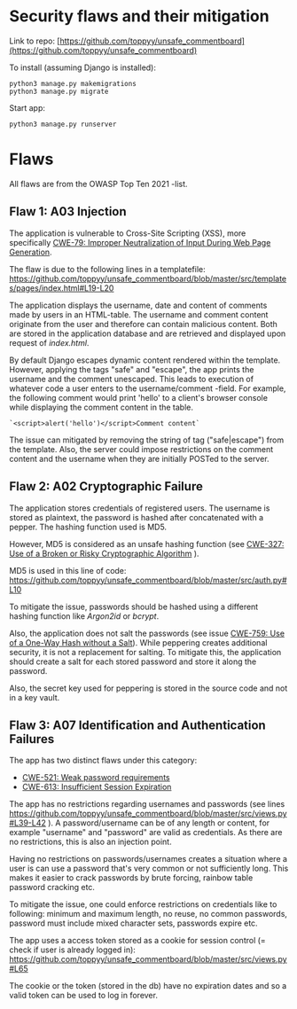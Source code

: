 # Security flaws and their mitigation

Link to repo: [https://github.com/toppyy/unsafe_commentboard](https://github.com/toppyy/unsafe_commentboard)

To install (assuming Django is installed):

    python3 manage.py makemigrations
    python3 manage.py migrate

Start app:

    python3 manage.py runserver



# Flaws

All flaws are from the OWASP Top Ten 2021 -list.

## Flaw 1: A03 Injection

The application is vulnerable to Cross-Site Scripting (XSS), more specifically  [CWE-79: Improper Neutralization of Input During Web Page Generation](https://cwe.mitre.org/data/definitions/79.html).

The flaw is due to the following lines in a templatefile:
https://github.com/toppyy/unsafe_commentboard/blob/master/src/templates/pages/index.html#L19-L20

The application displays the username, date and content of comments made by users in an HTML-table. The username and comment content originate from the user and therefore can contain malicious content. Both are stored in the application database and are retrieved and displayed upon request of *index.html*.

By default Django escapes dynamic content rendered within the template. However, applying the tags "safe" and "escape", the app prints the username and the comment unescaped. This leads to execution of whatever code a user enters to the username/comment -field. For example, the following comment would print 'hello' to a client's browser console while displaying the comment content in the table. 

    `<script>alert('hello')</script>Comment content` 

The issue can mitigated by removing the string of tag ("safe|escape") from the template. Also, the server could impose restrictions on the comment content and the username when they are initially POSTed to the server.

## Flaw 2: A02 Cryptographic Failure

The application stores credentials of registered users. The username is stored as plaintext, the password is hashed after concatenated with a pepper. The hashing function used is MD5. 

However, MD5 is considered as an unsafe hashing function (see
[CWE-327: Use of a Broken or Risky Cryptographic Algorithm](https://cwe.mitre.org/data/definitions/327.html) ). 

MD5 is used in this line of code:
https://github.com/toppyy/unsafe_commentboard/blob/master/src/auth.py#L10

To mitigate the issue, passwords should be hashed using a different hashing function like *Argon2id* or *bcrypt*.  

Also, the application does not salt the passwords (see issue [CWE-759: Use of a One-Way Hash without a Salt](https://cwe.mitre.org/data/definitions/759.html)). While peppering creates additional security, it is not a replacement for salting. To mitigate this, the application should create a salt for each stored password and store it along the password. 

Also, the secret key used for peppering is stored in the source code and not in a key vault.


## Flaw 3: A07 Identification and Authentication Failures
  
The app has two distinct flaws under this category:

- [CWE-521: Weak password requirements](https://cwe.mitre.org/data/definitions/521.html)
- [CWE-613: Insufficient Session Expiration](https://cwe.mitre.org/data/definitions/613.html)

The app has no restrictions regarding usernames and passwords (see lines https://github.com/toppyy/unsafe_commentboard/blob/master/src/views.py#L39-L42 ). A password/username can be of any length or content, for example "username" and "password" are valid as credentials. As there are no restrictions, this is also an injection point. 

Having no restrictions on passwords/usernames creates a situation where a user is can use a password that's very common or not sufficiently long. This makes it easier to crack passwords by brute forcing, rainbow table password cracking etc. 

To mitigate the issue, one could enforce restrictions on credentials like to following: minimum and maximum length, no reuse, no common passwords, password must include mixed character sets, passwords expire etc.

The app uses a access token stored as a cookie for session control (= check if user is already logged in): 
https://github.com/toppyy/unsafe_commentboard/blob/master/src/views.py#L65

The cookie or the token (stored in the db) have no expiration dates and so a valid token can be used to log in forever. 


